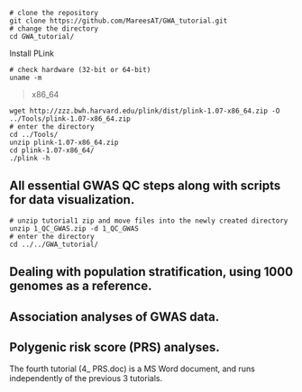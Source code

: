 ```
# clone the repository
git clone https://github.com/MareesAT/GWA_tutorial.git
# change the directory
cd GWA_tutorial/
```
Install PLink
```
# check hardware (32-bit or 64-bit)
uname -m
```
>x86_64
```
wget http://zzz.bwh.harvard.edu/plink/dist/plink-1.07-x86_64.zip -O ../Tools/plink-1.07-x86_64.zip
# enter the directory
cd ../Tools/
unzip plink-1.07-x86_64.zip
cd plink-1.07-x86_64/
./plink -h
```
## All essential GWAS QC steps along with scripts for data visualization.
```
# unzip tutorial1 zip and move files into the newly created directory
unzip 1_QC_GWAS.zip -d 1_QC_GWAS
# enter the directory
cd ../../GWA_tutorial/
```
## Dealing with population stratification, using 1000 genomes as a reference.
## Association analyses of GWAS data.
## Polygenic risk score (PRS) analyses.
The fourth tutorial (4_ PRS.doc) is a MS Word document, and runs independently of the previous 3 tutorials.
<!--stackedit_data:
eyJoaXN0b3J5IjpbMjE2MTM2ODgwLDE0MTU5NTQ0NzYsLTEyMz
U2NTMxNjUsLTUwMjI0NTc1MywtMTc3Mjg0MzQ2MiwtMTMwNDMx
MDgwMywxNjM5MTI2NDYwLC0zMzI0NTUzNjNdfQ==
-->